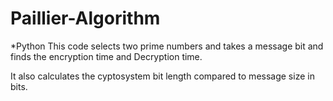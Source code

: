 # Paillier-Algorithm
*Python
This code selects two prime numbers and takes a message bit and finds the encryption time and Decryption time.


It also calculates the cyptosystem bit length compared to message size in bits.
